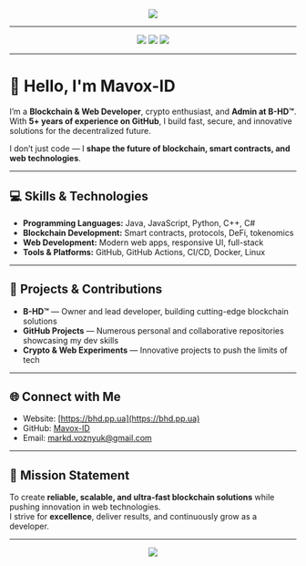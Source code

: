 <p align="center">
  <img src="https://github-profile-trophy.vercel.app/?username=mavox-id&theme=onestar&no-frame=true&column=5&row=2" />
</p>

---

<p align="center">
  <img src="https://img.shields.io/badge/Blockchain Developer-darkblue?style=for-the-badge&logoColor=white" />
  <img src="https://img.shields.io/badge/Owner-Blockchain Hyper Development™-purple?style=for-the-badge" />
  <img src="https://img.shields.io/badge/GitHub-5 Years-green?style=for-the-badge" />
</p>

---

# 👋 Hello, I'm Mavox-ID

I’m a **Blockchain & Web Developer**, crypto enthusiast, and **Admin at B-HD™**.  
With **5+ years of experience on GitHub**, I build fast, secure, and innovative solutions for the decentralized future.  

I don’t just code — I **shape the future of blockchain, smart contracts, and web technologies**.  

---

## 💻 Skills & Technologies

- **Programming Languages:** Java, JavaScript, Python, C++, C#  
- **Blockchain Development:** Smart contracts, protocols, DeFi, tokenomics  
- **Web Development:** Modern web apps, responsive UI, full-stack  
- **Tools & Platforms:** GitHub, GitHub Actions, CI/CD, Docker, Linux  

---

## 🚀 Projects & Contributions

- **B-HD™** — Owner and lead developer, building cutting-edge blockchain solutions  
- **GitHub Projects** — Numerous personal and collaborative repositories showcasing my dev skills  
- **Crypto & Web Experiments** — Innovative projects to push the limits of tech  

---

## 🌐 Connect with Me

- Website: [https://bhd.pp.ua](https://bhd.pp.ua)  
- GitHub: [Mavox-ID](https://github.com/Mavox-ID)  
- Email: markd.voznyuk@gmail.com  

---

## 🎯 Mission Statement

To create **reliable, scalable, and ultra-fast blockchain solutions** while pushing innovation in web technologies.  
I strive for **excellence**, deliver results, and continuously grow as a developer.  

---

<p align="center">
  <img src="https://img.shields.io/badge/Powered by-Mavox-ID-purple?style=for-the-badge" />
</p>
